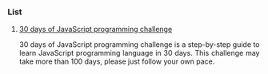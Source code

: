 ### List
1. [30 days of JavaScript programming challenge](https://github.com/Asabeneh/30-Days-Of-JavaScript) <p align="justify">
   30 days of JavaScript programming challenge is a step-by-step guide to learn JavaScript programming language in 30 days.
   This challenge may take more than 100 days, please just follow your own pace.</p>
